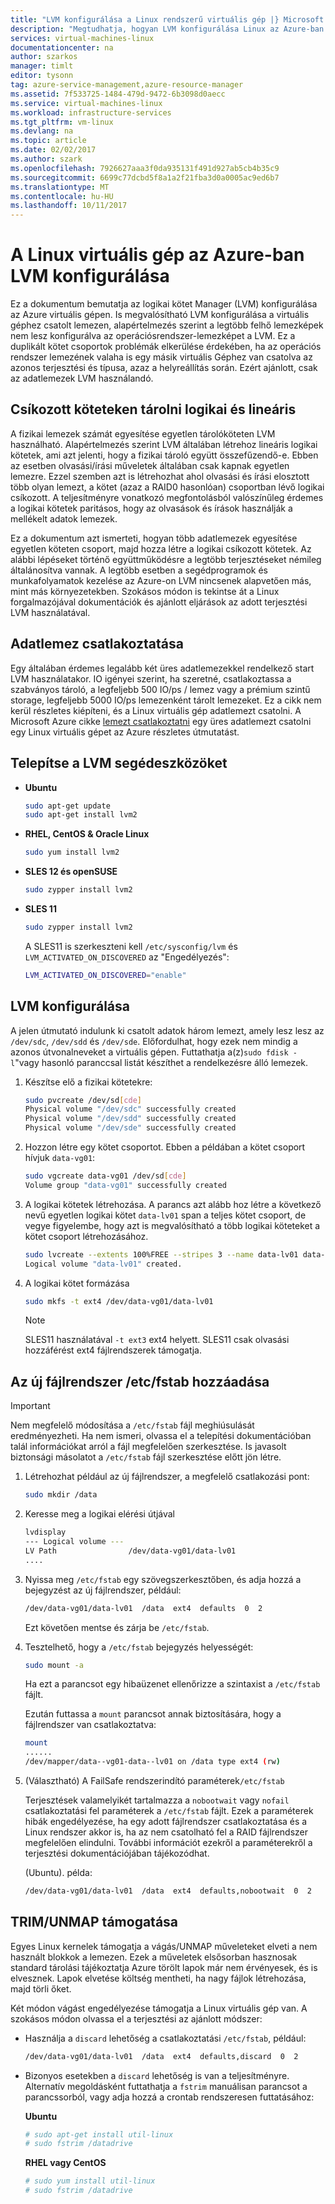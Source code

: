 ```yaml
---
title: "LVM konfigurálása a Linux rendszerű virtuális gép |} Microsoft Docs"
description: "Megtudhatja, hogyan LVM konfigurálása Linux az Azure-ban."
services: virtual-machines-linux
documentationcenter: na
author: szarkos
manager: timlt
editor: tysonn
tag: azure-service-management,azure-resource-manager
ms.assetid: 7f533725-1484-479d-9472-6b3098d0aecc
ms.service: virtual-machines-linux
ms.workload: infrastructure-services
ms.tgt_pltfrm: vm-linux
ms.devlang: na
ms.topic: article
ms.date: 02/02/2017
ms.author: szark
ms.openlocfilehash: 7926627aaa3f0da935131f491d927ab5cb4b35c9
ms.sourcegitcommit: 6699c77dcbd5f8a1a2f21fba3d0a0005ac9ed6b7
ms.translationtype: MT
ms.contentlocale: hu-HU
ms.lasthandoff: 10/11/2017
---
```

# <a name="configure-lvm-on-a-linux-vm-in-azure"></a>A Linux virtuális gép az Azure-ban LVM konfigurálása
Ez a dokumentum bemutatja az logikai kötet Manager (LVM) konfigurálása az Azure virtuális gépen. Is megvalósítható LVM konfigurálása a virtuális géphez csatolt lemezen, alapértelmezés szerint a legtöbb felhő lemezképek nem lesz konfigurálva az operációsrendszer-lemezképet a LVM. Ez a duplikált kötet csoportok problémák elkerülése érdekében, ha az operációs rendszer lemezének valaha is egy másik virtuális Géphez van csatolva az azonos terjesztési és típusa, azaz a helyreállítás során. Ezért ajánlott, csak az adatlemezek LVM használandó.

## <a name="linear-vs-striped-logical-volumes"></a>Csíkozott köteteken tárolni logikai és lineáris
A fizikai lemezek számát egyesítése egyetlen tárolóköteten LVM használható. Alapértelmezés szerint LVM általában létrehoz lineáris logikai kötetek, ami azt jelenti, hogy a fizikai tároló együtt összefűzendő-e. Ebben az esetben olvasási/írási műveletek általában csak kapnak egyetlen lemezre. Ezzel szemben azt is létrehozhat ahol olvasási és írási elosztott több olyan lemezt, a kötet (azaz a RAID0 hasonlóan) csoportban lévő logikai csíkozott. A teljesítményre vonatkozó megfontolásból valószínűleg érdemes a logikai kötetek paritásos, hogy az olvasások és írások használják a mellékelt adatok lemezek.

Ez a dokumentum azt ismerteti, hogyan több adatlemezek egyesítése egyetlen köteten csoport, majd hozza létre a logikai csíkozott kötetek. Az alábbi lépéseket történő együttműködésre a legtöbb terjesztéseket némileg általánosítva vannak. A legtöbb esetben a segédprogramok és munkafolyamatok kezelése az Azure-on LVM nincsenek alapvetően más, mint más környezetekben. Szokásos módon is tekintse át a Linux forgalmazójával dokumentációk és ajánlott eljárások az adott terjesztési LVM használatával.

## <a name="attaching-data-disks"></a>Adatlemez csatlakoztatása
Egy általában érdemes legalább két üres adatlemezekkel rendelkező start LVM használatakor. IO igényei szerint, ha szeretné, csatlakoztassa a szabványos tároló, a legfeljebb 500 IO/ps / lemez vagy a prémium szintű storage, legfeljebb 5000 IO/ps lemezenként tárolt lemezeket. Ez a cikk nem kerül részletes kiépíteni, és a Linux virtuális gép adatlemezt csatolni. A Microsoft Azure cikke [lemezt csatlakoztatni](add-disk.md?toc=%2fazure%2fvirtual-machines%2flinux%2ftoc.json) egy üres adatlemezt csatolni egy Linux virtuális gépet az Azure részletes útmutatást.

## <a name="install-the-lvm-utilities"></a>Telepítse a LVM segédeszközöket
* **Ubuntu**

    ```bash  
    sudo apt-get update
    sudo apt-get install lvm2
    ```

* **RHEL, CentOS & Oracle Linux**

    ```bash   
    sudo yum install lvm2
    ```

* **SLES 12 és openSUSE**

    ```bash   
    sudo zypper install lvm2
    ```

* **SLES 11**

    ```bash   
    sudo zypper install lvm2
    ```

    A SLES11 is szerkeszteni kell `/etc/sysconfig/lvm` és `LVM_ACTIVATED_ON_DISCOVERED` az "Engedélyezés":

    ```sh   
    LVM_ACTIVATED_ON_DISCOVERED="enable" 
    ```

## <a name="configure-lvm"></a>LVM konfigurálása
A jelen útmutató indulunk ki csatolt adatok három lemezt, amely lesz lesz az `/dev/sdc`, `/dev/sdd` és `/dev/sde`. Előfordulhat, hogy ezek nem mindig a azonos útvonalneveket a virtuális gépen. Futtathatja a(z)`sudo fdisk -l`"vagy hasonló paranccsal listát készíthet a rendelkezésre álló lemezek.

1. Készítse elő a fizikai kötetekre:

    ```bash    
    sudo pvcreate /dev/sd[cde]
    Physical volume "/dev/sdc" successfully created
    Physical volume "/dev/sdd" successfully created
    Physical volume "/dev/sde" successfully created
    ```

2. Hozzon létre egy kötet csoportot. Ebben a példában a kötet csoport hívjuk `data-vg01`:

    ```bash    
    sudo vgcreate data-vg01 /dev/sd[cde]
    Volume group "data-vg01" successfully created
    ```

3. A logikai kötetek létrehozása. A parancs azt alább hoz létre a következő nevű egyetlen logikai kötet `data-lv01` span a teljes kötet csoport, de vegye figyelembe, hogy azt is megvalósítható a több logikai köteteket a kötet csoport létrehozásához.

    ```bash   
    sudo lvcreate --extents 100%FREE --stripes 3 --name data-lv01 data-vg01
    Logical volume "data-lv01" created.
    ```

4. A logikai kötet formázása

    ```bash  
    sudo mkfs -t ext4 /dev/data-vg01/data-lv01
    ```
   
   > [!NOTE]
   > SLES11 használatával `-t ext3` ext4 helyett. SLES11 csak olvasási hozzáférést ext4 fájlrendszerek támogatja.

## <a name="add-the-new-file-system-to-etcfstab"></a>Az új fájlrendszer /etc/fstab hozzáadása
> [!IMPORTANT]
> Nem megfelelő módosítása a `/etc/fstab` fájl meghiúsulását eredményezheti. Ha nem ismeri, olvassa el a telepítési dokumentációban talál információkat arról a fájl megfelelően szerkesztése. Is javasolt biztonsági másolatot a `/etc/fstab` fájl szerkesztése előtt jön létre.

1. Létrehozhat például az új fájlrendszer, a megfelelő csatlakozási pont:

    ```bash  
    sudo mkdir /data
    ```

2. Keresse meg a logikai elérési útjával

    ```bash    
    lvdisplay
    --- Logical volume ---
    LV Path                /dev/data-vg01/data-lv01
    ....
    ```

3. Nyissa meg `/etc/fstab` egy szövegszerkesztőben, és adja hozzá a bejegyzést az új fájlrendszer, például:

    ```bash    
    /dev/data-vg01/data-lv01  /data  ext4  defaults  0  2
    ```   
    Ezt követően mentse és zárja be `/etc/fstab`.

4. Tesztelhető, hogy a `/etc/fstab` bejegyzés helyességét:

    ```bash    
    sudo mount -a
    ```

    Ha ezt a parancsot egy hibaüzenet ellenőrizze a szintaxist a `/etc/fstab` fájlt.
   
    Ezután futtassa a `mount` parancsot annak biztosítására, hogy a fájlrendszer van csatlakoztatva:

    ```bash    
    mount
    ......
    /dev/mapper/data--vg01-data--lv01 on /data type ext4 (rw)
    ```

5. (Választható) A FailSafe rendszerindító paraméterek`/etc/fstab`
   
    Terjesztések valamelyikét tartalmazza a `nobootwait` vagy `nofail` csatlakoztatási fel paraméterek a `/etc/fstab` fájlt. Ezek a paraméterek hibák engedélyezése, ha egy adott fájlrendszer csatlakoztatása és a Linux rendszer akkor is, ha az nem csatolható fel a RAID fájlrendszer megfelelően elindulni. További információt ezekről a paraméterekről a terjesztési dokumentációjában tájékozódhat.
   
    (Ubuntu). példa:

    ```bash 
    /dev/data-vg01/data-lv01  /data  ext4  defaults,nobootwait  0  2
    ```

## <a name="trimunmap-support"></a>TRIM/UNMAP támogatása
Egyes Linux kernelek támogatja a vágás/UNMAP műveleteket elveti a nem használt blokkok a lemezen. Ezek a műveletek elsősorban hasznosak standard tárolási tájékoztatja Azure törölt lapok már nem érvényesek, és is elvesznek. Lapok elvetése költség mentheti, ha nagy fájlok létrehozása, majd törli őket.

Két módon vágást engedélyezése támogatja a Linux virtuális gép van. A szokásos módon olvassa el a terjesztési az ajánlott módszer:

- Használja a `discard` lehetőség a csatlakoztatási `/etc/fstab`, például:

    ```bash 
    /dev/data-vg01/data-lv01  /data  ext4  defaults,discard  0  2
    ```

- Bizonyos esetekben a `discard` lehetőség is van a teljesítményre. Alternatív megoldásként futtathatja a `fstrim` manuálisan parancsot a parancssorból, vagy adja hozzá a crontab rendszeresen futtatásához:

    **Ubuntu**

    ```bash 
    # sudo apt-get install util-linux
    # sudo fstrim /datadrive
    ```

    **RHEL vagy CentOS**

    ```bash 
    # sudo yum install util-linux
    # sudo fstrim /datadrive
    ```
